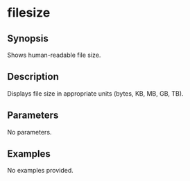 # filesize

## Synopsis

Shows human-readable file size.

## Description

Displays file size in appropriate units (bytes, KB, MB, GB, TB).

## Parameters
No parameters.
## Examples
No examples provided.
